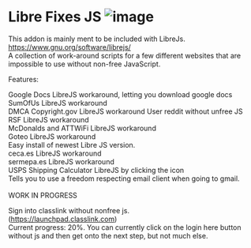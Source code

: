 # Libre Fixes JS ![image](https://github.com/Tre-brock/Replacements-and-workarounds-for-nonfree-js/assets/152460754/1f5565a7-4fc9-4a02-a438-48f6f84cbdd2)

This addon is mainly ment to be included with LibreJs. https://www.gnu.org/software/librejs/ <br>
 A collection of work-around scripts for a few different websites that are impossible to use without non-free JavaScript.

Features: <br>


Google Docs LibreJS workaround, letting you download google docs  <br>
SumOfUs LibreJS workaround  <br>
DMCA Copyright.gov LibreJS workaround  User reddit without unfree JS<br>
RSF LibreJS workaround  <br>
McDonalds and ATTWiFi LibreJS workaround  <br>
Goteo LibreJS workaround  <br>
Easy install of newest Libre JS version.<br>
ceca.es LibreJS workaround  <br>
sermepa.es LibreJS workaround  <br>
USPS Shipping Calculator LibreJS by clicking the icon  <br>
Tells you to use a freedom respecting email client when going to gmail.<br>
<br>
WORK IN PROGRESS <br>

Sign into classlink without nonfree js.<br>
(https://launchpad.classlink.com) <br>
Current progress: 20%. You can currently click on the login here button without js and then get onto the next step, but not much else.
